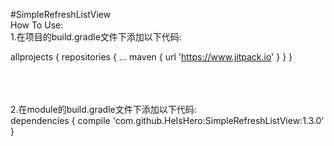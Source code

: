 #SimpleRefreshListView<br/>
How To Use:<br/>
  1.在项目的build.gradle文件下添加以下代码:<br/>
    <p>
      	allprojects {
		repositories {
			...
			maven { url 'https://www.jitpack.io' }
		}
	}
    <p/><br/><br/><br/>
  2.在module的build.gradle文件下添加以下代码:<br/>
          	dependencies {
	        compile 'com.github.HeIsHero:SimpleRefreshListView:1.3.0'
              }
